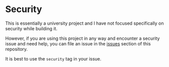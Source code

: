 # Security
This is essentially a university project and I have not focused specifically on security while building it.

However, if you are using this project in any way and encounter a security issue and need help, you can file an issue in the [issues](https://github.com/AryaFardmanesh/TakShop/issues) section of this repository.

It is best to use the `security` tag in your issue.
